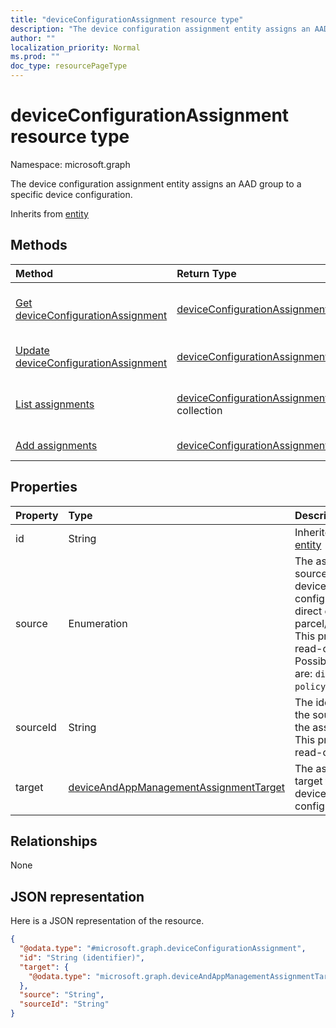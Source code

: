```yaml
---
title: "deviceConfigurationAssignment resource type"
description: "The device configuration assignment entity assigns an AAD group to a specific device configuration."
author: ""
localization_priority: Normal
ms.prod: ""
doc_type: resourcePageType
---
```


# deviceConfigurationAssignment resource type


Namespace: microsoft.graph

The device configuration assignment entity assigns an AAD group to a specific device configuration.


Inherits from [entity](../resources/entity.md)

## Methods
|Method|Return Type|Description|
|:---|:---|:---|
|[Get deviceConfigurationAssignment](../api/deviceconfigurationassignment-get.md)|[deviceConfigurationAssignment](../resources/deviceconfigurationassignment.md)|Read properties and relationships of the [deviceConfigurationAssignment](../resources/deviceconfigurationassignment.md) object.|
|[Update deviceConfigurationAssignment](../api/deviceconfigurationassignment-update.md)|[deviceConfigurationAssignment](../resources/deviceconfigurationassignment.md)|Update the properties of a [deviceConfigurationAssignment](../resources/deviceconfigurationassignment.md) object.|
|[List assignments](../api/deviceconfiguration-list-assignments.md)|[deviceConfigurationAssignment](../resources/deviceconfigurationassignment.md) collection|Get the deviceConfigurationAssignments from the assignments navigation property.|
|[Add assignments](../api/deviceconfiguration-post-assignments.md)|[deviceConfigurationAssignment](../resources/deviceconfigurationassignment.md)|Add assignments by posting to the assignments collection.|

## Properties
|Property|Type|Description|
|:---|:---|:---|
|id|String| Inherited from [entity](../resources/entity.md)|
|source|Enumeration|The assignment source for the device configuration, direct or parcel/policySet. This property is read-only. Possible values are: `direct`, `policySets`.|
|sourceId|String|The identifier of the source of the assignment. This property is read-only.|
|target|[deviceAndAppManagementAssignmentTarget](../resources/deviceandappmanagementassignmenttarget.md)|The assignment target for the device configuration.|

## Relationships
None

## JSON representation
Here is a JSON representation of the resource.
<!-- {
  "blockType": "resource",
  "keyProperty": "id",
  "@odata.type": "microsoft.graph.deviceConfigurationAssignment",
  "baseType": "microsoft.graph.entity",
  "openType": false
}
-->
``` json
{
  "@odata.type": "#microsoft.graph.deviceConfigurationAssignment",
  "id": "String (identifier)",
  "target": {
    "@odata.type": "microsoft.graph.deviceAndAppManagementAssignmentTarget"
  },
  "source": "String",
  "sourceId": "String"
}
```

